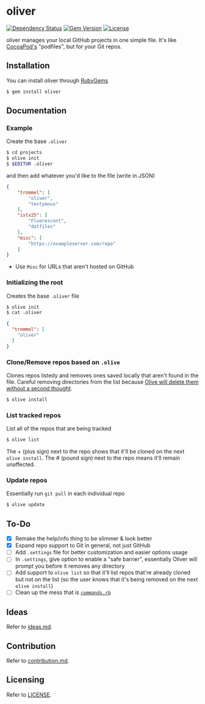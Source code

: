 oliver
======

[![Dependency Status](http://img.shields.io/gemnasium/trommel/oliver.svg)](https://gemnasium.com/trommel/oliver)
[![Gem Version](http://img.shields.io/gem/v/oliver.svg)](https://rubygems.org/gems/oliver)
[![License](http://img.shields.io/:license-mit-blue.svg)](http://trommel.mit-license.org)


oliver manages your local GitHub projects in one simple file. It's like
[CocoaPod's](http://cocoapods.org/) "podfiles", but for your Git repos.

Installation
------------

You can install oliver through [RubyGems](https://rubygems.org/gems/oliver)

```bash
$ gem install oliver
```

Documentation
----

### Example

Create the base `.oliver`

```bash
$ cd projects
$ olive init
$ $EDITOR .oliver
```
and then add whatever you'd like to the file (write in JSON)

```json
{
	"trommel": [
		"oliver",
		"textymous"
	],
	"istx25": [
		"Fluorescent",
		"dotfiles"
	],
	"misc": [
		"https://exampleserver.com/repo"
	]
}
```

- Use `Misc` for URLs that aren't hosted on GitHub

### Initializing the root

Creates the base `.oliver` file

```bash
$ olive init
$ cat .oliver
```

```json
{
  "trommel": [
    "oliver"
  ]
}
```

### Clone/Remove repos based on `.olive`

Clones repos listedy and
removes ones saved locally that aren't found
in the file. Careful removing directories from the list because
[Olive will delete them without a second thought](#to-do).

```bash
$ olive install
```

### List tracked repos

List all of the repos that are being tracked

```bash
$ olive list
```

The + (plus sign) next to the repo shows that it'll be cloned on the next
`olive install`. The # (pound sign) next to the repo
means it'll remain unaffected.

### Update repos

Essentially run `git pull` in each
individual repo

```bash
$ olive update
```

To-Do
-----

- [x] Remake the help/info thing to be slimmer & look better
- [x] Expand repo support to Git in general, not just GitHub
- [ ] Add `.settings` file for better customization and easier options usage
- [ ] In `.settings`, give option to enable a "safe barrier", essentially
Oliver will prompt you before it removes any directory
- [ ] Add support to `olive list` so that it'll list repos that're already cloned but not on the list (so the user knows that it's being removed on the next `olive install`)
- [ ] Clean up the mess that is [`commands.rb`](https://github.com/trommel/oliver/blob/cleanup/lib/oliver/commands.rb)

Ideas
-----
Refer to [ideas.md](IDEAS.md).

Contribution
------------
Refer to [contribution.md](CONTRIBUTING.md).

Licensing
---------
Refer to [LICENSE](LICENSE).
